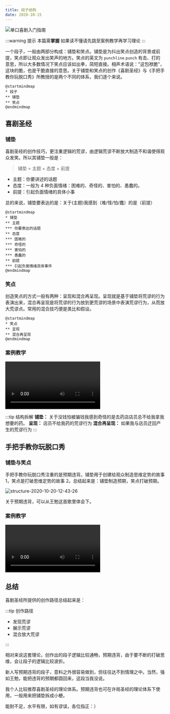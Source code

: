 ```yaml
---
title: 段子结构
date: 2020-10-15
---
```


![单口喜剧入门指南](https://img.shields.io/badge/单口喜剧入门指南-稀饭-green)

:::warning 提示
本篇需**掌握**
如果读不懂请先跳至案例教学再学习理论
:::

一个段子，一般由两部分构成：铺垫和笑点。铺垫是为抖出笑点创造的背景或前提，笑点即让观众发出笑声的地方。笑点的英文为 `punchline` `punch` 有击、打的意思，所以大多数情况下笑点应该如出拳，简短直接。相声术语说："这包袱脆"，这块的脆，也是干脆直接的意思。关于铺垫和笑点的创作《喜剧圣经》与《手把手教你玩脱口秀》所教授的是两个不同的体系，我们逐个来说。

```plantuml
@startmindmap
* 段子
** 铺垫
** 笑点
@endmindmap
```

## 喜剧圣经

### 铺垫

喜剧圣经的创作技巧，更注重逻辑的荒谬，由逻辑荒谬不断放大制造不和谐使得观众发笑。所以其铺垫一般是：

> 铺垫 = 主题 + 态度 + 前提

- 主题：你要讲述的话题
- 态度：一般为 4 种负面情绪：困难的、奇怪的、害怕的、愚蠢的。
- 前提：引起负面情绪的具体小事

总的来说，铺垫要表达的是：关于(主题)我感到（难/怪/怕/蠢）的是（前提）

```plantuml
@startmindmap
* 铺垫
** 主题
*** 你要表达的话题
** 态度
*** 困难的
*** 奇怪的
*** 害怕的
*** 愚蠢的
** 前提
*** 引起负面情绪具体事件
@endmindmap
```

### 笑点

创造笑点的方式一般有两种：呈现和混合再呈现。呈现就是基于铺垫将荒谬的行为表演出来，混合再呈现是将荒谬的行为放到更荒谬的场景中表演荒谬行为，从而放大荒谬点。常用的混合技巧便是类比和假设。

```plantuml
@startmindmap
* 笑点
** 呈现
** 混合再呈现
@endmindmap
```

### 案例教学

<video controls>
    <source src="https://xifan.fun/videos/%E4%B9%B0%E8%8D%AF-%E5%91%A8%E5%A5%87%E5%A2%A8.mp4" type="video/mp4">
</video>

:::tip 结构拆解
**铺垫：** 关于没钱怕被骗钱我感到奇怪的是去药店店员总不给我拿我想要的药。
**呈现：** 店员不给我药的荒谬行为
**混合再呈现：** 如果我与店员迂回产生的荒谬行为
:::

## 手把手教你玩脱口秀

### 铺垫与笑点

手把手教你玩脱口秀注重的是预期违背。铺垫用于创建给观众制造思维定势的故事 1，笑点是打破思维定势的故事 2。总结起来是：铺垫制造预期，笑点打破预期。

![structure-2020-10-20-12-43-26](https://images.xifan.fun/structure-2020-10-20-12-43-26.png)

关于预期违背，可以从王勉这首歌里体会下。

### 案例教学

<video controls>
    <source src="https://xifan.fun/videos/%E9%81%97%E6%86%BE-%E7%8E%8B%E5%8B%89.mp4" type="video/mp4">
</video>

## 总结

喜剧圣经所提供的创作路径总结起来是：

:::tip 创作路径

- 发现荒谬
- 展示荒谬
- 混合放大荒谬

:::

相对来说这套理论，创作出的段子逻辑比较通畅，预期违背，由于要不断的打破思维，会让段子的逻辑比较波折。

新人写预期违背的段子，意料之外很容易做到，但往往达不到情理之中。当然，强如王勉，能把违背的预期都圆回来，这段当我没说。

我个人比较推荐喜剧圣经的理论体系。预期违背也可在许局圣经的理论体系下使用，一般用来把铺垫拆成小梗。

能耐不足，水平有限，如有谬误，各位指正：）
